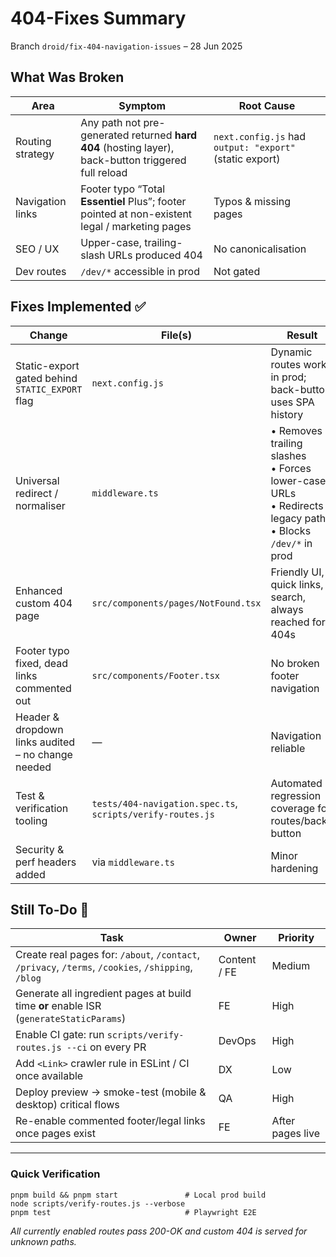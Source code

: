 # 404-Fixes Summary  
Branch `droid/fix-404-navigation-issues` – 28 Jun 2025

## What Was Broken
| Area | Symptom | Root Cause |
|------|---------|------------|
| Routing strategy | Any path not pre-generated returned **hard 404** (hosting layer), back-button triggered full reload | `next.config.js` had `output: "export"` (static export) |
| Navigation links | Footer typo “Total **Essentiel** Plus”; footer pointed at non-existent legal / marketing pages | Typos & missing pages |
| SEO / UX | Upper-case, trailing-slash URLs produced 404 | No canonicalisation |
| Dev routes | `/dev/*` accessible in prod | Not gated |

## Fixes Implemented ✅
| Change | File(s) | Result |
|--------|---------|--------|
| Static-export gated behind `STATIC_EXPORT` flag | `next.config.js` | Dynamic routes work in prod; back-button uses SPA history |
| Universal redirect / normaliser | `middleware.ts` | • Removes trailing slashes<br>• Forces lower-case URLs<br>• Redirects legacy paths<br>• Blocks `/dev/*` in prod |
| Enhanced custom 404 page | `src/components/pages/NotFound.tsx` | Friendly UI, quick links, search, always reached for 404s |
| Footer typo fixed, dead links commented out | `src/components/Footer.tsx` | No broken footer navigation |
| Header & dropdown links audited – no change needed | — | Navigation reliable |
| Test & verification tooling | `tests/404-navigation.spec.ts`, `scripts/verify-routes.js` | Automated regression coverage for routes/back-button |
| Security & perf headers added | via `middleware.ts` | Minor hardening |

## Still To-Do 📝
| Task | Owner | Priority |
|------|-------|----------|
| Create real pages for: `/about`, `/contact`, `/privacy`, `/terms`, `/cookies`, `/shipping`, `/blog` | Content / FE | Medium |
| Generate all ingredient pages at build time **or** enable ISR (`generateStaticParams`) | FE | High |
| Enable CI gate: run `scripts/verify-routes.js --ci` on every PR | DevOps | High |
| Add `<Link>` crawler rule in ESLint / CI once available | DX | Low |
| Deploy preview → smoke-test (mobile & desktop) critical flows | QA | High |
| Re-enable commented footer/legal links once pages exist | FE | After pages live |

---

### Quick Verification
```
pnpm build && pnpm start               # Local prod build
node scripts/verify-routes.js --verbose
pnpm test                              # Playwright E2E
```

_All currently enabled routes pass 200-OK and custom 404 is served for unknown paths._  
